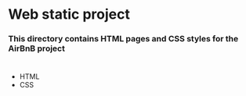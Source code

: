 # Web static project
### This directory contains HTML pages and CSS styles for the AirBnB project
#
- HTML
- CSS
